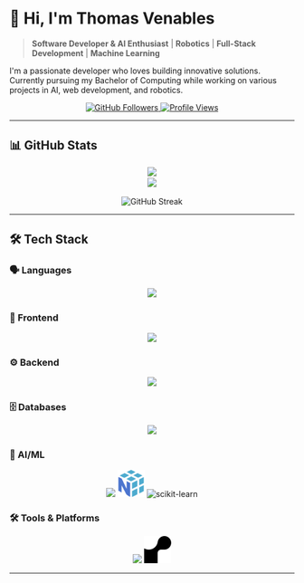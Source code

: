 # 👋 Hi, I'm Thomas Venables

> **Software Developer & AI Enthusiast** | **Robotics** | **Full-Stack Development** | **Machine Learning**

I'm a passionate developer who loves building innovative solutions. Currently pursuing my Bachelor of Computing while working on various projects in AI, web development, and robotics.

<p align="center">
  <a href="https://github.com/Thomas7689">
    <img src="https://img.shields.io/github/followers/Thomas7689?style=for-the-badge&logo=github&color=blueviolet&labelColor=000000" alt="GitHub Followers"/>
  </a>
  <a href="https://github.com/GideonVermeulen">
    <img src="https://komarev.com/ghpvc/?username=Thomas7689&style=for-the-badge&color=blueviolet&labelColor=000000" alt="Profile Views"/>
  </a>
</p>

---

## 📊 GitHub Stats

<p align="center">
  <img src="https://github-readme-stats.vercel.app/api?username=Thomas7689&show_icons=true&theme=nightowl&hide_title=true&count_private=true&bg_color=000000&title_color=7cebf5&text_color=ffffff&icon_color=7cebf5&border_color=7cebf5" />
  <br>
  <img src="https://github-readme-stats.vercel.app/api/top-langs/?username=Thomas7689&layout=compact&theme=nightowl&bg_color=000000&title_color=7cebf5&text_color=ffffff&border_color=7cebf5&langs_count=8" />
</p>
<div align="center">

  ![GitHub Streak](https://streak-stats.demolab.com?user=Thomas7689&theme=radical&date_format=j%20M%5B%20Y%5D)

</div>

---

## 🛠️ Tech Stack

### 🗣️ Languages
<p align="center">
  <img src="https://skillicons.dev/icons?i=js,ts,python,java,cs,cpp" />
</p>

### 🎨 Frontend
<p align="center">
  <img src="https://skillicons.dev/icons?i=react,vite,tailwind,html,css" />
</p>

### ⚙️ Backend
<p align="center">
  <img src="https://skillicons.dev/icons?i=nodejs,express,flask" />
</p>

### 🗄️ Databases
<p align="center">
  <img src="https://skillicons.dev/icons?i=mongodb,redis,postgresql,mysql,sqlite" />
</p>

### 🤖 AI/ML
<p align="center">
  <img src="https://skillicons.dev/icons?i=tensorflow,opencv" />
  <img src="https://raw.githubusercontent.com/devicons/devicon/master/icons/numpy/numpy-original.svg" width="48" height="48" alt="NumPy"/>
  <img src="https://upload.wikimedia.org/wikipedia/commons/0/05/Scikit_learn_logo_small.svg" width="48" height="48" alt="scikit-learn"/>
</p>

### 🛠️ Tools & Platforms
<p align="center">
  <img src="https://skillicons.dev/icons?i=docker,git,arduino,postman,vscode" />
  <img src="https://raw.githubusercontent.com/simple-icons/simple-icons/develop/icons/render.svg" width="48" height="48" alt="Render"/>
</p>

---
